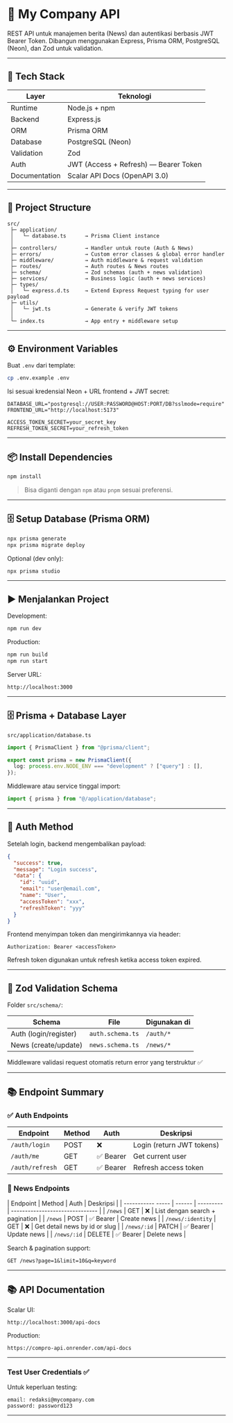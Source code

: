 # 🏢 My Company API

REST API untuk manajemen berita (News) dan autentikasi berbasis JWT Bearer Token.
Dibangun menggunakan Express, Prisma ORM, PostgreSQL (Neon), dan Zod untuk validation.

---

## 🚀 Tech Stack

| Layer         | Teknologi                             |
| ------------- | ------------------------------------- |
| Runtime       | Node.js + npm                         |
| Backend       | Express.js                            |
| ORM           | Prisma ORM                            |
| Database      | PostgreSQL (Neon)                     |
| Validation    | Zod                                   |
| Auth          | JWT (Access + Refresh) — Bearer Token |
| Documentation | Scalar API Docs (OpenAPI 3.0)         |

---

## 📁 Project Structure

```
src/
 ├─ application/
 │   └─ database.ts      → Prisma Client instance
 │
 ├─ controllers/         → Handler untuk route (Auth & News)
 ├─ errors/              → Custom error classes & global error handler
 ├─ middleware/          → Auth middleware & request validation
 ├─ routes/              → Auth routes & News routes
 ├─ schema/              → Zod schemas (auth + news validation)
 ├─ services/            → Business logic (auth + news services)
 ├─ types/
 │   └─ express.d.ts     → Extend Express Request typing for user payload
 ├─ utils/
 │   └─ jwt.ts           → Generate & verify JWT tokens
 │
 └─ index.ts             → App entry + middleware setup
```

---

## ⚙️ Environment Variables

Buat `.env` dari template:

```sh
cp .env.example .env
```

Isi sesuai kredensial Neon + URL frontend + JWT secret:

```
DATABASE_URL="postgresql://USER:PASSWORD@HOST:PORT/DB?sslmode=require"
FRONTEND_URL="http://localhost:5173"

ACCESS_TOKEN_SECRET=your_secret_key
REFRESH_TOKEN_SECRET=your_refresh_token
```

---

## 📦 Install Dependencies

```sh
npm install
```

> Bisa diganti dengan `npm` atau `pnpm` sesuai preferensi.

---

## 🗄️ Setup Database (Prisma ORM)

```sh
npx prisma generate
npx prisma migrate deploy
```

Optional (dev only):

```sh
npx prisma studio
```

---

## ▶️ Menjalankan Project

Development:

```sh
npm run dev
```

Production:

```sh
npm run build
npm run start
```

Server URL:

```
http://localhost:3000
```

---

## 🗄️ Prisma + Database Layer

`src/application/database.ts`

```ts
import { PrismaClient } from "@prisma/client";

export const prisma = new PrismaClient({
  log: process.env.NODE_ENV === "development" ? ["query"] : [],
});
```

Middleware atau service tinggal import:

```ts
import { prisma } from "@/application/database";
```

---

## 🔐 Auth Method

Setelah login, backend mengembalikan payload:

```json
{
  "success": true,
  "message": "Login success",
  "data": {
    "id": "uuid",
    "email": "user@email.com",
    "name": "User",
    "accessToken": "xxx",
    "refreshToken": "yyy"
  }
}
```

Frontend menyimpan token dan mengirimkannya via header:

```
Authorization: Bearer <accessToken>
```

Refresh token digunakan untuk refresh ketika access token expired.

---

## 🧩 Zod Validation Schema

Folder `src/schema/`:

| Schema                | File             | Digunakan di |
| --------------------- | ---------------- | ------------ |
| Auth (login/register) | `auth.schema.ts` | `/auth/*`    |
| News (create/update)  | `news.schema.ts` | `/news/*`    |

Middleware validasi request otomatis return error yang terstruktur ✅

---

## 📚 Endpoint Summary

### ✅ Auth Endpoints

| Endpoint        | Method | Auth      | Deskripsi                 |
| --------------- | ------ | --------- | ------------------------- |
| `/auth/login`   | POST   | ❌        | Login (return JWT tokens) |
| `/auth/me`      | GET    | ✅ Bearer | Get current user          |
| `/auth/refresh` | GET    | ✅ Bearer | Refresh access token      |

### 📰 News Endpoints

| Endpoint          | Method | Auth      | Deskripsi                       |
| ----------- ----- | ------ | --------- | ------------------------------- |
| `/news`           | GET    | ❌        | List dengan search + pagination |
| `/news`           | POST   | ✅ Bearer | Create news                     |
| `/news/:identity` | GET    | ❌        | Get detail news by id or slug   |
| `/news/:id`       | PATCH  | ✅ Bearer | Update news                     |
| `/news/:id`       | DELETE | ✅ Bearer | Delete news                     |

Search & pagination support:

```
GET /news?page=1&limit=10&q=keyword
```

---

## 📚 API Documentation

Scalar UI:

```
http://localhost:3000/api-docs
```

Production:

```
https://compro-api.onrender.com/api-docs
```

---

### Test User Credentials ✅

Untuk keperluan testing:

```
email: redaksi@mycompany.com
password: password123
```

---
